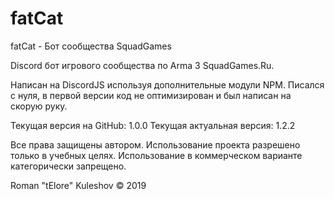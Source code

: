 # fatCat
fatCat - Бот сообщества SquadGames 

Discord бот игрового сообщества по Arma 3 SquadGames.Ru.

Написан на DiscordJS используя дополнительные модули NPM. 
Писался с нуля, в первой версии код не оптимизирован и был написан на скорую руку.

Текущая версия на GitHub: 1.0.0 
Текущая актуальная версия: 1.2.2

Все права защищены автором. Использование проекта разрешено только в учебных целях. Использование в коммерческом варианте категорически запрещено.


Roman "tElore" Kuleshov © 2019


